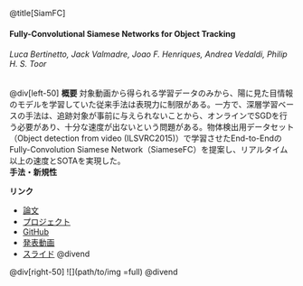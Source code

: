 @title[SiamFC]
#### Fully-Convolutional Siamese Networks for Object Tracking
###### Luca Bertinetto, Jack Valmadre, Joao F. Henriques, Andrea Vedaldi, Philip H. S. Toor
@div[left-50]
__概要__
対象動画から得られる学習データのみから、陽に見た目情報のモデルを学習していた従来手法は表現力に制限がある。一方で、深層学習ベースの手法は、追跡対象が事前に与えられないことから、オンラインでSGDを行う必要があり、十分な速度が出ないという問題がある。物体検出用データセット（Object detection from video (ILSVRC2015)）で学習させたEnd-to-EndのFully-Convolution Siamese Network（SiameseFC）を提案し、リアルタイム以上の速度とSOTAを実現した。  
__手法・新規性__

__リンク__
- [論文](https://arxiv.org/pdf/1606.09549.pdf)
- [プロジェクト](https://www.robots.ox.ac.uk/~luca/siamese-fc.html)
- [GitHub](https://github.com/bertinetto/cfnet)
- [発表動画](https://youtu.be/jZoUalMMZ_0)
- [スライド](https://pdfs.semanticscholar.org/presentation/4c91/827cceb97183c4d48ca09e1c7587577c8d54.pdf)
@divend

@div[right-50]
![](path/to/img =full)
@divend